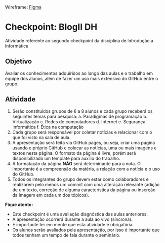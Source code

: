 Wireframe: [Figma](https://www.figma.com/file/6KpMTzHjjDb6AFtMrvGRVs/Checkpoint-2----Notes-aulas---Intro-%C3%A0-Info-V.2?node-id=0%3A1 "Figma")

# Checkpoint: BlogII DH

Atividade referente ao segundo checkpoint da disciplina de Introdução a Informática.

## Objetivo

Avaliar os conhecimentos adquiridos ao longo das aulas e o trabalho em
equipe dos alunos, além de fazer um uso mais extensivo do GitHub entre o
grupo.

## Atividade

1. Serão constituídos grupos de 6 a 8 alunos e cada grupo receberá os seguintes temas para pesquisa:
   a. Paradigmas de programação
   b. Virtualização
   c. Redes de computadores
   d. Internet
   e. Segurança Informática
   f. Ética na computação
2. Cada grupo será responsável por coletar notícias e relacionar com o que foi visto na sala de aula.
3. A apresentação será feita via GitHub pages, ou seja, criar uma página usando o próprio GitHub e colocar as notícias, uma ou mais imagens e textos nesta página. O formato da página é livre, porém será disponibilizado um template para auxílio do trabalho.
4. A formatação da página **NÃO** será determinante para a nota. O importante é a compreensão da matéria, a relação com a notícia e o uso do GitHub.
5. Todos os integrantes do grupo devem estar como colaboradores e realizarem pelo menos um commit com uma alteração relevante (adição de um texto, correção de alguma característica da página ou inserção da imagem em cada um dos tópicos).

**Fique atento:**

-   Este checkpoint é uma avaliação diagnóstica das aulas anteriores.
-   A apresentação ocorrerá durante a aula ao vivo (síncrona).
-   É importante ter em mente que esta atividade é obrigatória.
-   Os alunos serão avaliados pela apresentação, por isso é importante que todos tenham um tempo de fala durante o seminário.
